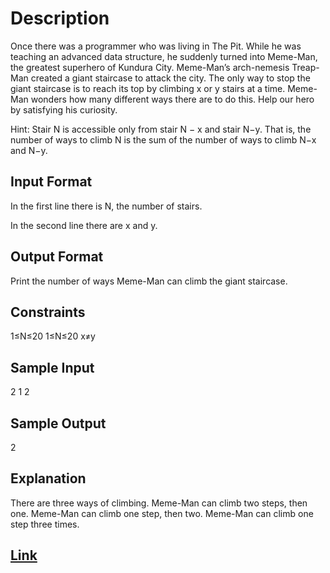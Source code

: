 # Description
Once there was a programmer who was living in The Pit. While he was teaching an advanced data structure, he suddenly turned into Meme-Man, the greatest superhero of Kundura City. Meme-Man’s arch-nemesis Treap-Man created a giant staircase to attack the city. The only way to stop the giant staircase is to reach its top by climbing 
x or y stairs at a time. Meme-Man wonders how many different ways there are to do this. Help our hero by satisfying his curiosity.

Hint: Stair N is accessible only from stair N − x and stair N−y. That is, the number of ways to climb N is the sum of the number of ways to climb N−x and N−y.

## Input Format
In the first line there is N, the number of stairs.

In the second line there are x and y.

## Output Format
Print the number of ways Meme-Man can climb the giant staircase.

## Constraints
1≤N≤20
1≤N≤20
x≠y


## Sample Input
2
1 2

## Sample Output
2


## Explanation

There are three ways of climbing. Meme-Man can climb two steps, then one. Meme-Man can climb one step, then two. Meme-Man can climb one step three times.


## [Link](https://www.algoleague.com/contest/algorithm-training-beginner-set/problem/meme-man/detail)
